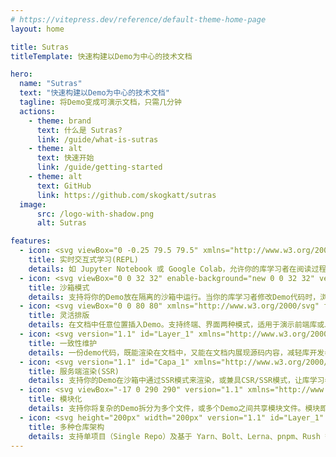 ```yaml
---
# https://vitepress.dev/reference/default-theme-home-page
layout: home

title: Sutras
titleTemplate: 快速构建以Demo为中心的技术文档

hero:
  name: "Sutras"
  text: "快速构建以Demo为中心的技术文档"
  tagline: 将Demo变成可演示文档，只需几分钟
  actions:
    - theme: brand
      text: 什么是 Sutras?
      link: /guide/what-is-sutras
    - theme: alt
      text: 快速开始
      link: /guide/getting-started
    - theme: alt
      text: GitHub
      link: https://github.com/skogkatt/sutras
  image:
      src: /logo-with-shadow.png
      alt: Sutras

features:
  - icon: <svg viewBox="0 -0.25 79.5 79.5" xmlns="http://www.w3.org/2000/svg" fill="#000000"><g id="SVGRepo_bgCarrier" stroke-width="0"></g><g id="SVGRepo_tracerCarrier" stroke-linecap="round" stroke-linejoin="round"></g><g id="SVGRepo_iconCarrier"> <g id="Coding" transform="translate(-80.251 -390.392)"> <g id="Group_30" data-name="Group 30"> <g id="Group_29" data-name="Group 29"> <g id="Group_28" data-name="Group 28"> <g id="Group_27" data-name="Group 27"> <path id="Path_64" data-name="Path 64" d="M159.751,398.392V448.3a8.011,8.011,0,0,1-8,8H135.08l1.09,7.09h1.46a3,3,0,0,1,0,6H102.37a3,3,0,1,1,0-6h1.46l1.09-7.09H88.251a8.01,8.01,0,0,1-8-8v-49.91a8.01,8.01,0,0,1,8-8h63.5A8.011,8.011,0,0,1,159.751,398.392Zm-6,49.91v-8.111h-67.5V448.3a2.025,2.025,0,0,0,2,2h63.5A2.026,2.026,0,0,0,153.751,448.3Zm0-14.111v-35.8a2.026,2.026,0,0,0-2-2h-63.5a2.024,2.024,0,0,0-2,2v35.8H98.81l-4.17-1.249a3,3,0,0,1-2.139-2.881v-6.8a3.01,3.01,0,0,1,2.139-2.88l5.51-1.651c.061-.17.13-.329.21-.5l-2.73-5.069a2.992,2.992,0,0,1,.52-3.54l4.811-4.811a2.992,2.992,0,0,1,3.54-.52l5.069,2.73c.17-.079.33-.139.5-.21l1.65-5.509a3,3,0,0,1,2.88-2.14h6.8a3,3,0,0,1,2.88,2.14l1.65,5.509c.17.071.33.131.5.21l5.071-2.73a3,3,0,0,1,3.539.52l4.81,4.821a2.987,2.987,0,0,1,.52,3.54l-2.72,5.07c.07.16.14.329.2.489l5.51,1.651a3.012,3.012,0,0,1,2.141,2.88v6.8a3.005,3.005,0,0,1-2.141,2.881l-4.169,1.249Zm-12.25-6.36v-2.339l-4.821-1.451a2.948,2.948,0,0,1-2-1.97,15.4,15.4,0,0,0-1.05-2.53,2.976,2.976,0,0,1,.01-2.81l2.39-4.44-1.66-1.659-4.44,2.389a2.971,2.971,0,0,1-2.81.01,16.278,16.278,0,0,0-2.53-1.049,2.952,2.952,0,0,1-1.97-2l-1.45-4.82h-2.34l-1.45,4.82a2.966,2.966,0,0,1-1.98,2,15.683,15.683,0,0,0-2.52,1.059,3.019,3.019,0,0,1-2.82-.02l-4.44-2.389-1.65,1.659,2.39,4.431a2.994,2.994,0,0,1,.01,2.819,15.487,15.487,0,0,0-1.05,2.53,2.983,2.983,0,0,1-2,1.97L98.5,425.492v2.339l4.819,1.45a3,3,0,0,1,2,1.981,15.958,15.958,0,0,0,1.05,2.509,2.387,2.387,0,0,1,.16.42h5.62a10.89,10.89,0,1,1,15.7,0h5.611c.049-.139.1-.269.159-.41a15.674,15.674,0,0,0,1.06-2.519,2.964,2.964,0,0,1,2-1.981Zm-11.4,35.561L129,456.3H110.99l-1.09,7.09Zm-5.21-36.73a4.89,4.89,0,1,0-4.889,4.89A4.9,4.9,0,0,0,124.89,426.662Z" fill="#104386"></path> <path id="Path_65" data-name="Path 65" d="M153.751,398.392v35.8h-12.56l4.169-1.249a3.005,3.005,0,0,0,2.141-2.881v-6.8a3.012,3.012,0,0,0-2.141-2.88l-5.51-1.651c-.06-.16-.13-.329-.2-.489l2.72-5.07a2.987,2.987,0,0,0-.52-3.54l-4.81-4.821a3,3,0,0,0-3.539-.52l-5.071,2.73c-.17-.079-.33-.139-.5-.21l-1.65-5.509a3,3,0,0,0-2.88-2.14v-2.77h28.351A2.026,2.026,0,0,1,153.751,398.392Z" fill="#f60"></path> <path id="Path_66" data-name="Path 66" d="M141.5,425.492v2.339l-4.821,1.45a2.964,2.964,0,0,0-2,1.981,15.674,15.674,0,0,1-1.06,2.519c-.06.141-.11.271-.159.41H127.85a10.89,10.89,0,1,0-15.7,0h-5.62a2.387,2.387,0,0,0-.16-.42,15.958,15.958,0,0,1-1.05-2.509,3,3,0,0,0-2-1.981l-4.819-1.45v-2.339l4.819-1.451a2.983,2.983,0,0,0,2-1.97,15.487,15.487,0,0,1,1.05-2.53,2.994,2.994,0,0,0-.01-2.819l-2.39-4.431,1.65-1.659,4.44,2.389a3.019,3.019,0,0,0,2.82.02,15.683,15.683,0,0,1,2.52-1.059,2.966,2.966,0,0,0,1.98-2l1.45-4.82h2.34l1.45,4.82a2.952,2.952,0,0,0,1.97,2,16.278,16.278,0,0,1,2.53,1.049,2.971,2.971,0,0,0,2.81-.01l4.44-2.389,1.66,1.659-2.39,4.44a2.976,2.976,0,0,0-.01,2.81,15.4,15.4,0,0,1,1.05,2.53,2.948,2.948,0,0,0,2,1.97Z" fill="#ffffff"></path> <path id="Path_67" data-name="Path 67" d="M129,456.3l1.1,7.09H109.9l1.09-7.09Z" fill="#e1d4c0"></path> <path id="Path_68" data-name="Path 68" d="M120,421.771a4.891,4.891,0,1,1-4.891,4.891A4.9,4.9,0,0,1,120,421.771Z" fill="#f60"></path> <path id="Path_69" data-name="Path 69" d="M122.12,443.122a3,3,0,1,1-4.24,0,2.95,2.95,0,0,1,2.121-.831A2.98,2.98,0,0,1,122.12,443.122Z" fill="#104386"></path> <path id="Path_70" data-name="Path 70" d="M122.12,447.372a3,3,0,0,0,0-4.25,2.98,2.98,0,0,0-2.119-.831v-2.1h33.75V448.3a2.026,2.026,0,0,1-2,2H120v-2.06A3.048,3.048,0,0,0,122.12,447.372Z" fill="#69f"></path> <path id="Path_71" data-name="Path 71" d="M120,450.3H88.251a2.025,2.025,0,0,1-2-2v-8.111H120v2.1a2.95,2.95,0,0,0-2.121.831,3,3,0,0,0,2.121,5.12Z" fill="#69f"></path> <path id="Path_72" data-name="Path 72" d="M116.6,399.162a3,3,0,0,0-2.88,2.14l-1.65,5.509c-.17.071-.33.131-.5.21l-5.069-2.73a2.992,2.992,0,0,0-3.54.52l-4.811,4.811a2.992,2.992,0,0,0-.52,3.54l2.73,5.069c-.08.171-.149.33-.21.5l-5.51,1.651a3.01,3.01,0,0,0-2.139,2.88v6.8a3,3,0,0,0,2.139,2.881l4.17,1.249H86.251v-35.8a2.024,2.024,0,0,1,2-2H123.4v2.77Z" fill="#f60"></path> </g> </g> </g> </g> </g> </g></svg>
    title: 实时交互式学习(REPL)
    details: 如 Jupyter Notebook 或 Google Colab，允许你的库学习者在阅读过程中编辑、执行代码，实现快速测试代码片段、深入了解特性或进行概念验证。
  - icon: <svg viewBox="0 0 32 32" enable-background="new 0 0 32 32" version="1.1" xml:space="preserve" xmlns="http://www.w3.org/2000/svg" xmlns:xlink="http://www.w3.org/1999/xlink" fill="#000000"><g id="SVGRepo_bgCarrier" stroke-width="0"></g><g id="SVGRepo_tracerCarrier" stroke-linecap="round" stroke-linejoin="round"></g><g id="SVGRepo_iconCarrier"> <g id="Security02"></g> <g id="Security03"></g> <g id="Security04"></g> <g id="Security05"></g> <g id="Security06"></g> <g id="Security07"></g> <g id="Security08"> <g> <path d="M12,26v4c0,0.55-0.45,1-1,1H6c-0.55,0-1-0.45-1-1v-4c0-0.55,0.45-1,1-1h5C11.55,25,12,25.45,12,26z" fill="#FFC10A"></path> </g> <g> <path d="M27,26v4c0,0.55-0.45,1-1,1h-5c-0.55,0-1-0.45-1-1v-4c0-0.55,0.45-1,1-1h5C26.55,25,27,25.45,27,26z" fill="#FFC10A"></path> </g> <g> <path d="M31,4v20c0,1.65-1.35,3-3,3H4c-1.65,0-3-1.35-3-3V4c0-1.65,1.35-3,3-3h24C29.65,1,31,2.35,31,4z" fill="#3F51B5"></path> </g> <g> <path d="M6,17c-0.5527,0-1-0.4473-1-1v-4c0-0.5527,0.4473-1,1-1s1,0.4473,1,1v4C7,16.5527,6.5527,17,6,17z" fill="#231F20"></path> </g> <g> <path d="M27,6v16c0,0.55-0.45,1-1,1H6c-0.55,0-1-0.45-1-1V6c0-0.55,0.45-1,1-1h20C26.55,5,27,5.45,27,6z" fill="#2197F3"></path> </g> <g> <path d="M13,9v3c0,0.55-0.45,1-1,1H5V8h7C12.55,8,13,8.45,13,9z" fill="#3F51B5"></path> </g> <g> <path d="M13,16v3c0,0.55-0.45,1-1,1H5v-5h7C12.55,15,13,15.45,13,16z" fill="#3F51B5"></path> </g> <path d="M22,12c0,1.3-0.84,2.4-2,2.82V18c0,0.55-0.45,1-1,1s-1-0.45-1-1v-3.18c-1.16-0.42-2-1.52-2-2.82 c0-1.65,1.35-3,3-3S22,10.35,22,12z" fill="#FFFFFF"></path> </g> <g id="Security09"></g> <g id="Security10"></g> <g id="Security11"></g> <g id="Security12"></g> <g id="Security13"></g> <g id="Security14"></g> <g id="Security15"></g> <g id="Security16"></g> <g id="Security17"></g> <g id="Security18"></g> <g id="Security19"></g> <g id="Security20"></g> <g id="Security21"></g> </g></svg>
    title: 沙箱模式
    details: 支持将你的Demo放在隔离的沙箱中运行。当你的库学习者修改Demo代码时，浏览器只需局部编译demo源码，无需编译其依赖文件。
  - icon: <svg viewBox="0 0 80 80" xmlns="http://www.w3.org/2000/svg" fill="#000000"><g id="SVGRepo_bgCarrier" stroke-width="0"></g><g id="SVGRepo_tracerCarrier" stroke-linecap="round" stroke-linejoin="round"></g><g id="SVGRepo_iconCarrier"> <g id="Typography" transform="translate(-560.03 -70.142)"> <g id="Group_12" data-name="Group 12"> <g id="Group_11" data-name="Group 11"> <g id="Group_10" data-name="Group 10"> <g id="Group_9" data-name="Group 9"> <path id="Path_14" data-name="Path 14" d="M640.03,140.642v9.5h-9.5a3,3,0,0,1,0-6h3.5v-3.5a3,3,0,0,1,6,0Z" fill="#104386"></path> <path id="Path_15" data-name="Path 15" d="M640.03,116.872v10.3a3,3,0,0,1-6,0v-10.3a3,3,0,0,1,6,0Z" fill="#104386"></path> <path id="Path_16" data-name="Path 16" d="M640.03,93.111v10.3a3,3,0,0,1-6,0v-10.3a3,3,0,0,1,6,0Z" fill="#104386"></path> <path id="Path_17" data-name="Path 17" d="M640.03,70.142v9.5a3,3,0,0,1-6,0v-3.5h-3.5a3,3,0,0,1,0-6Z" fill="#104386"></path> <path id="Path_18" data-name="Path 18" d="M629.05,83.962v52.359a3,3,0,0,1-3,3H574.01a3,3,0,0,1-3-3V83.962a3,3,0,0,1,3-3h52.04A3,3,0,0,1,629.05,83.962Zm-6,49.359V86.962H577.01v46.359Z" fill="#104386"></path> <path id="Path_19" data-name="Path 19" d="M623.05,86.962v46.359H577.01V86.962Zm-3.319,12.46v-4.3a3,3,0,0,0-3-3h-33.4a3,3,0,0,0-3,3v4.3a3,3,0,0,0,6,0v-1.3h10.7v24.04h-.2a3,3,0,0,0,0,6h6.4a3,3,0,1,0,0-6h-.2V98.122h10.7v1.3a3,3,0,0,0,6,0Z" fill="#f60"></path> <path id="Path_20" data-name="Path 20" d="M619.731,95.122v4.3a3,3,0,0,1-6,0v-1.3h-10.7v24.04h.2a3,3,0,1,1,0,6h-6.4a3,3,0,0,1,0-6h.2V98.122h-10.7v1.3a3,3,0,0,1-6,0v-4.3a3,3,0,0,1,3-3h33.4A3,3,0,0,1,619.731,95.122Z" fill="#104386"></path> <path id="Path_21" data-name="Path 21" d="M617.06,70.142a3,3,0,0,1,0,6h-10.3a3,3,0,0,1,0-6Z" fill="#104386"></path> <path id="Path_22" data-name="Path 22" d="M617.06,144.142a3,3,0,0,1,0,6h-10.3a3,3,0,0,1,0-6Z" fill="#104386"></path> <path id="Path_23" data-name="Path 23" d="M593.3,70.142a3,3,0,0,1,0,6H583a3,3,0,0,1,0-6Z" fill="#104386"></path> <path id="Path_24" data-name="Path 24" d="M593.3,144.142a3,3,0,0,1,0,6H583a3,3,0,0,1,0-6Z" fill="#104386"></path> <path id="Path_25" data-name="Path 25" d="M569.53,70.142a3,3,0,0,1,0,6h-3.5v3.5a3,3,0,0,1-6,0v-9.5Z" fill="#104386"></path> <path id="Path_26" data-name="Path 26" d="M569.53,144.142a3,3,0,0,1,0,6h-9.5v-9.5a3,3,0,0,1,6,0v3.5Z" fill="#104386"></path> <path id="Path_27" data-name="Path 27" d="M566.03,116.872v10.3a3,3,0,0,1-6,0v-10.3a3,3,0,0,1,6,0Z" fill="#104386"></path> <path id="Path_28" data-name="Path 28" d="M566.03,93.111v10.3a3,3,0,0,1-6,0v-10.3a3,3,0,0,1,6,0Z" fill="#104386"></path> </g> </g> </g> </g> </g> </g></svg>
    title: 灵活排版
    details: 在文档中任意位置插入Demo。支持终端、界面两种模式，适用于演示前端库或JavaScript工具库。支持自定义设备尺寸、设备旋转。
  - icon: <svg version="1.1" id="Layer_1" xmlns="http://www.w3.org/2000/svg" xmlns:xlink="http://www.w3.org/1999/xlink" viewBox="0 0 512 512" xml:space="preserve" fill="#000000"><g id="SVGRepo_bgCarrier" stroke-width="0"></g><g id="SVGRepo_tracerCarrier" stroke-linecap="round" stroke-linejoin="round"></g><g id="SVGRepo_iconCarrier"> <rect x="345.6" y="102.4" style="fill:#BFA779;" width="76.8" height="102.4"></rect> <g> <path style="fill:#FEDEA1;" d="M51.2,256c-21.171,0-38.4-17.229-38.4-38.4v-128c0-21.171,17.229-38.4,38.4-38.4h256 c21.171,0,38.4,17.229,38.4,38.4v128c0,21.171-17.229,38.4-38.4,38.4H51.2z"></path> <rect x="38.4" y="409.6" style="fill:#FEDEA1;" width="153.6" height="51.2"></rect> </g> <rect x="64" y="256" style="fill:#BFA779;" width="102.4" height="153.6"></rect> <rect x="166.4" y="256" style="fill:#FF877F;" width="76.8" height="76.8"></rect> <g> <path style="fill:#573A32;" d="M192,89.6H89.6c-7.074,0-12.8,5.726-12.8,12.8c0,7.074,5.726,12.8,12.8,12.8H192 c7.074,0,12.8-5.726,12.8-12.8C204.8,95.326,199.074,89.6,192,89.6z"></path> <path style="fill:#573A32;" d="M499.2,140.8h-64v-25.6c0-14.14-11.46-25.6-25.6-25.6h-51.2c0-28.237-22.972-51.2-51.2-51.2h-256 C22.972,38.4,0,61.363,0,89.6v128c0,28.228,22.972,51.2,51.2,51.2v128c-14.14,0-25.6,11.46-25.6,25.6V448 c0,14.14,11.46,25.6,25.6,25.6h128c14.14,0,25.6-11.46,25.6-25.6v-25.6c0-14.14-11.46-25.6-25.6-25.6v-51.2h51.2 c14.14,0,25.6-11.46,25.6-25.6v-51.2h51.2c28.228,0,51.2-22.972,51.2-51.2h51.2c14.14,0,25.6-11.46,25.6-25.6v-25.6h64 c7.074,0,12.8-5.726,12.8-12.8S506.274,140.8,499.2,140.8z M179.2,448h-128v-25.6h128V448z M76.8,396.8v-128h76.8v128H76.8z M230.4,320h-51.2v-51.2h51.2V320z M332.8,217.6c0,14.14-11.46,25.6-25.6,25.6h-256c-14.14,0-25.6-11.46-25.6-25.6v-128 C25.6,75.46,37.06,64,51.2,64h256c14.14,0,25.6,11.46,25.6,25.6V217.6z M409.6,192h-51.2v-76.8h51.2V192z"></path> <path style="fill:#573A32;" d="M192,140.8H89.6c-7.074,0-12.8,5.726-12.8,12.8s5.726,12.8,12.8,12.8H192 c7.074,0,12.8-5.726,12.8-12.8S199.074,140.8,192,140.8z"></path> <path style="fill:#573A32;" d="M192,192H89.6c-7.074,0-12.8,5.726-12.8,12.8c0,7.074,5.726,12.8,12.8,12.8H192 c7.074,0,12.8-5.726,12.8-12.8C204.8,197.726,199.074,192,192,192z"></path> </g> </g></svg>
    title: 一致性维护
    details: 一份demo代码，既能渲染在文档中，又能在文档内展现源码内容，减轻库开发者的文档维护负担。
  - icon: <svg version="1.1" id="Capa_1" xmlns="http://www.w3.org/2000/svg" xmlns:xlink="http://www.w3.org/1999/xlink" viewBox="0 0 52 52" xml:space="preserve" fill="#000000"><g id="SVGRepo_bgCarrier" stroke-width="0"></g><g id="SVGRepo_tracerCarrier" stroke-linecap="round" stroke-linejoin="round"></g><g id="SVGRepo_iconCarrier"> <rect x="2" y="1" style="fill:#424A60;stroke:#E7ECED;stroke-width:2;stroke-miterlimit:10;" width="48" height="50"></rect> <circle style="fill:#EFCE4A;" cx="14" cy="13.569" r="4.569"></circle> <rect x="2" y="41" style="fill:#E7ECED;" width="48" height="10"></rect> <polygon style="fill:#1A9172;" points="49,32.111 48,31 36,20 25.5,31.5 30.983,36.983 35,41 49,41 "></polygon> <polygon style="fill:#25AE88;" points="30.983,36.983 20.017,26.017 3,41 35,41 "></polygon> </g></svg>
    title: 服务端渲染(SSR)
    details: 支持你的Demo在沙箱中通过SSR模式来渲染，或兼具CSR/SSR模式，让库学习者随时切换渲染模式。
  - icon: <svg viewBox="-17 0 290 290" version="1.1" xmlns="http://www.w3.org/2000/svg" xmlns:xlink="http://www.w3.org/1999/xlink" preserveAspectRatio="xMidYMid" fill="#000000"><g id="SVGRepo_bgCarrier" stroke-width="0"></g><g id="SVGRepo_tracerCarrier" stroke-linecap="round" stroke-linejoin="round"></g><g id="SVGRepo_iconCarrier"> <g> <polygon fill="#FFFFFF" points="128 0.0483018868 256 72.4528302 256 217.310189 128 289.714717 0 217.310189 0 72.4528302"> </polygon> <path d="M233.153208,212.286792 L132.250566,269.427925 L132.250566,224.990189 L195.139623,190.357736 L233.153208,212.286792 Z M240.060377,206.055849 L240.060377,86.6535849 L203.157736,107.954717 L203.157736,184.754717 L240.060377,206.055849 Z M22.4603774,212.286792 L123.363019,269.379623 L123.363019,224.941887 L60.4739623,190.357736 L22.4603774,212.286792 L22.4603774,212.286792 Z M15.5532075,206.055849 L15.5532075,86.6535849 L52.4558491,107.954717 L52.4558491,184.754717 L15.5532075,206.055849 L15.5532075,206.055849 Z M19.8520755,78.925283 L123.363019,20.3833962 L123.363019,63.3720755 L57.0445283,99.84 L56.5132075,100.129811 L19.8520755,78.925283 L19.8520755,78.925283 Z M235.713208,78.925283 L132.250566,20.3833962 L132.250566,63.3720755 L198.520755,99.8883019 L199.052075,100.178113 L235.713208,78.925283 L235.713208,78.925283 Z" fill="#8ED6FB"> </path> <path d="M123.363019,214.846792 L61.3433962,180.697358 L61.3433962,113.123019 L123.363019,148.914717 L123.363019,214.846792 L123.363019,214.846792 Z M132.250566,214.846792 L194.270189,180.74566 L194.270189,113.123019 L132.250566,148.914717 L132.250566,214.846792 Z M65.4973585,105.298113 L127.806792,71.0520755 L190.067925,105.298113 L127.806792,141.234717 L65.4973585,105.298113 L65.4973585,105.298113 Z" fill="#1C78C0"> </path> </g> </g></svg>
    title: 模块化
    details: 支持你将复杂的Demo拆分为多个文件，或多个Demo之间共享模块文件。模块即时独立编译、热替换。
  - icon: <svg height="200px" width="200px" version="1.1" id="Layer_1" xmlns="http://www.w3.org/2000/svg" xmlns:xlink="http://www.w3.org/1999/xlink" viewBox="0 0 512 512" xml:space="preserve" fill="#000000"><g id="SVGRepo_bgCarrier" stroke-width="0"></g><g id="SVGRepo_tracerCarrier" stroke-linecap="round" stroke-linejoin="round"></g><g id="SVGRepo_iconCarrier"> <path style="fill:#EC5565;" d="M0,256.006C0,397.402,114.606,512.004,255.996,512C397.394,512.004,512,397.402,512,256.006 C512.009,114.61,397.394,0,255.996,0C114.606,0,0,114.614,0,256.006z"></path> <path style="fill:#D94453;" d="M502.122,326.396c-0.284-0.284-0.561-0.576-0.854-0.854 c-0.519-0.547-212.837-212.865-213.385-213.385c-8.048-8.467-19.341-13.817-31.915-13.817c-24.343,0-44.146,19.804-44.146,44.146 c0,11.69,4.667,22.226,12.117,30.118c0.489,0.573,24.445,24.429,24.706,24.719v25.975h-89.182c-22.113,0-43.02,20.226-43.02,41.622 v39.776c-20.863,3.505-36.822,21.644-36.822,43.481c0,12.577,5.348,23.874,13.817,31.922 c0.519,0.547,128.438,128.466,128.986,128.986c0.244,0.258,0.499,0.5,0.748,0.748c10.756,1.378,21.696,2.166,32.827,2.166 C372.97,512.002,471.535,433.545,502.122,326.396z"></path> <path style="fill:#F6F6F6;" d="M395.535,304.706v-39.785c0-21.395-20.908-41.621-43.02-41.621h-89.182v-37.339 c20.835-3.523,36.773-21.652,36.773-43.473c0-24.343-19.803-44.146-44.139-44.146c-24.343,0-44.146,19.803-44.146,44.146 c0,21.837,15.961,39.975,36.823,43.481V223.3h-89.182c-22.113,0-43.02,20.226-43.02,41.621v39.777 c-20.862,3.505-36.823,21.644-36.823,43.481c0,24.343,19.803,44.146,44.146,44.146c24.336,0,44.139-19.803,44.139-44.146 c0-21.821-15.938-39.95-36.773-43.473v-39.785c0-13.341,14.294-26.932,28.331-26.932h89.182v66.717 c-20.835,3.523-36.773,21.651-36.773,43.473c0,24.343,19.803,44.146,44.139,44.146c24.343,0,44.146-19.803,44.146-44.146 c0-21.837-15.961-39.975-36.823-43.481v-66.709h89.182c14.036,0,28.331,13.591,28.331,26.932v39.777 c-20.862,3.505-36.823,21.644-36.823,43.481c0,24.343,19.803,44.146,44.146,44.146c24.336,0,44.139-19.803,44.139-44.146 C432.308,326.357,416.37,308.229,395.535,304.706z M226.51,142.489c0-16.245,13.212-29.457,29.457-29.457 c16.238,0,29.45,13.212,29.45,29.457c0,16.238-13.212,29.45-29.45,29.45C239.722,171.938,226.51,158.726,226.51,142.489z M153.215,348.178c0,16.245-13.212,29.457-29.45,29.457c-16.245,0-29.457-13.212-29.457-29.457c0-16.238,13.212-29.45,29.457-29.45 C140.003,318.729,153.215,331.94,153.215,348.178z M285.468,348.178c0,16.245-13.212,29.457-29.457,29.457 c-16.238,0-29.45-13.212-29.45-29.457c0-16.238,13.212-29.45,29.45-29.45C272.256,318.729,285.468,331.94,285.468,348.178z M388.17,377.636c-16.245,0-29.457-13.212-29.457-29.457c0-16.238,13.212-29.45,29.457-29.45c16.238,0,29.45,13.212,29.45,29.45 C417.619,364.425,404.407,377.636,388.17,377.636z"></path> </g></svg>
    title: 多种仓库架构
    details: 支持单项目（Single Repo）及基于 Yarn、Bolt、Lerna、pnpm、Rush 等技术的多项目仓库架构（Monorepo）。
---
```


<demo path="./demo-block"/>
<demo path="./demo-browser"/>
<demo path="./demo-terminal"/>
